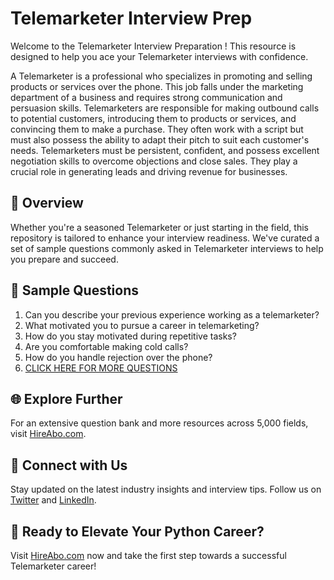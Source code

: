 # Telemarketer Interview Prep

Welcome to the Telemarketer Interview Preparation ! This resource is designed to help you ace your Telemarketer interviews with confidence.

A Telemarketer is a professional who specializes in promoting and selling products or services over the phone. This job falls under the marketing department of a business and requires strong communication and persuasion skills. Telemarketers are responsible for making outbound calls to potential customers, introducing them to products or services, and convincing them to make a purchase. They often work with a script but must also possess the ability to adapt their pitch to suit each customer's needs. Telemarketers must be persistent, confident, and possess excellent negotiation skills to overcome objections and close sales. They play a crucial role in generating leads and driving revenue for businesses.

## 🚀 Overview

Whether you're a seasoned Telemarketer or just starting in the field, this repository is tailored to enhance your interview readiness. We've curated a set of sample questions commonly asked in Telemarketer interviews to help you prepare and succeed.

## 📝 Sample Questions

1. Can you describe your previous experience working as a telemarketer?
2. What motivated you to pursue a career in telemarketing?
3. How do you stay motivated during repetitive tasks?
4. Are you comfortable making cold calls?
5. How do you handle rejection over the phone?
6. [CLICK HERE FOR MORE QUESTIONS](https://hireabo.com/job/1_0_40/Telemarketer)

## 🌐 Explore Further

For an extensive question bank and more resources across 5,000 fields, visit [HireAbo.com](https://www.hireabo.com).

## 📱 Connect with Us

Stay updated on the latest industry insights and interview tips. Follow us on [Twitter](https://twitter.com/hireabo) and [LinkedIn](https://www.linkedin.com/in/hire-abo-3609972a8/).

## 🚀 Ready to Elevate Your Python Career?

Visit [HireAbo.com](https://www.hireabo.com) now and take the first step towards a successful Telemarketer career!
